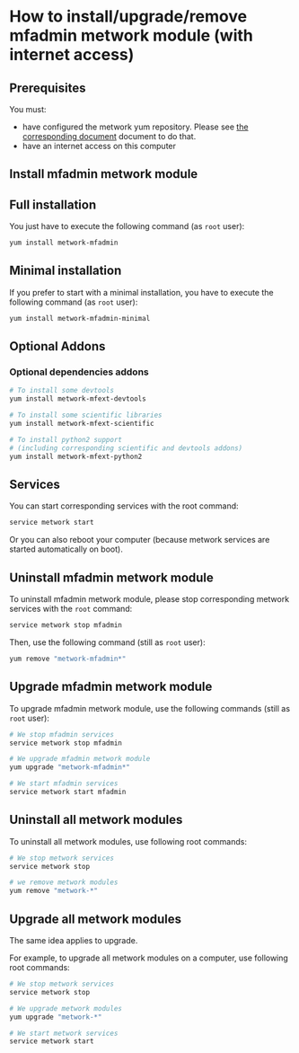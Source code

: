 # How to install/upgrade/remove mfadmin metwork module (with internet access)

[//]: # (automatically generated from https://github.com/metwork-framework/resources/blob/master/cookiecutter/_%7B%7Bcookiecutter.repo%7D%7D/.metwork-framework/install_a_metwork_package.md)

## Prerequisites

You must:

- have configured the metwork yum repository. Please see [the corresponding document](configure_metwork_repo.md) document to do that.
- have an internet access on this computer

## Install mfadmin metwork module

## Full installation

You just have to execute the following command (as `root` user):

```bash
yum install metwork-mfadmin
```

## Minimal installation

If you prefer to start with a minimal installation, you have to execute the following command
(as `root` user):

```bash
yum install metwork-mfadmin-minimal
```

## Optional Addons

### Optional dependencies addons

```bash
# To install some devtools
yum install metwork-mfext-devtools

# To install some scientific libraries
yum install metwork-mfext-scientific

# To install python2 support
# (including corresponding scientific and devtools addons)
yum install metwork-mfext-python2
```





## Services

You can start corresponding services with the root command:

```bash
service metwork start
```

Or you can also reboot your computer (because metwork services are started automatically on boot).



## Uninstall mfadmin metwork module


To uninstall mfadmin metwork module, please stop corresponding metwork services with the `root` command:

```bash
service metwork stop mfadmin
```

Then, use the following command (still as `root` user):


```bash
yum remove "metwork-mfadmin*"
```

## Upgrade mfadmin metwork module

To upgrade mfadmin metwork module, use the following commands (still as `root` user):


```bash
# We stop mfadmin services
service metwork stop mfadmin
```


```bash
# We upgrade mfadmin metwork module
yum upgrade "metwork-mfadmin*"
```


```bash
# We start mfadmin services
service metwork start mfadmin
```


## Uninstall all metwork modules

To uninstall all metwork modules, use following root commands:

```bash
# We stop metwork services
service metwork stop

# we remove metwork modules
yum remove "metwork-*"
```

## Upgrade all metwork modules

The same idea applies to upgrade.

For example, to upgrade all metwork modules on a computer, use following root commands:

```bash
# We stop metwork services
service metwork stop

# We upgrade metwork modules
yum upgrade "metwork-*"

# We start metwork services
service metwork start
```
